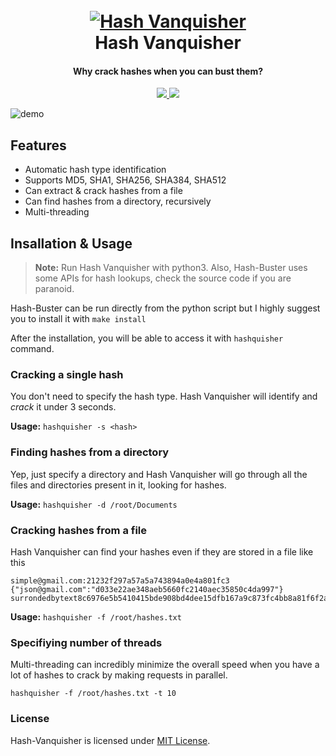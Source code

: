 
<h1 align="center">
  <br>
  <a href="https://github.com/aenoshrajora/Hash-Vanquisher"><img src="https://image.ibb.co/bSwkMe/bitmap.png" alt="Hash Vanquisher"></a>
  <br>
  Hash Vanquisher
  <br>
</h1>

<h4 align="center">Why crack hashes when you can bust them?</h4>

<p align="center">
  <a href="https://github.com/aenoshrajora/Hash-Vanquisher/releases">
    <img src="https://img.shields.io/github/release/aenoshrajora/Hash-Vanquisher.svg">
  </a>
  <a href="https://github.com/s0md3v/Hash-Vanquisher/issues?q=is%3Aissue+is%3Aclosed">
      <img src="https://img.shields.io/github/issues-closed-raw/aenoshrajora/Hash-Vanquisher.svg">
  </a>
</p>

![demo](https://image.ibb.co/fnXWBe/Screenshot_2018_09_20_14_02_05.png)

## Features
- Automatic hash type identification
- Supports MD5, SHA1, SHA256, SHA384, SHA512
- Can extract & crack hashes from a file
- Can find hashes from a directory, recursively
- Multi-threading

## Insallation & Usage
> **Note:** Run Hash Vanquisher with python3.
> Also, Hash-Buster uses some APIs for hash lookups, check the source code if you are paranoid.

Hash-Buster can be run directly from the python script but I highly suggest you to install it with `make install`

After the installation, you will be able to access it with `hashquisher` command.

### Cracking a single hash

You don't need to specify the hash type. Hash Vanquisher will identify and *crack* it under 3 seconds.

**Usage:** `hashquisher -s <hash>`
### Finding hashes from a directory

Yep, just specify a directory and Hash Vanquisher will go through all the files and directories present in it, looking for hashes.

**Usage:** `hashquisher -d /root/Documents`
### Cracking hashes from a file

Hash Vanquisher can find your hashes even if they are stored in a file like this
```
simple@gmail.com:21232f297a57a5a743894a0e4a801fc3
{"json@gmail.com":"d033e22ae348aeb5660fc2140aec35850c4da997"}
surrondedbytext8c6976e5b5410415bde908bd4dee15dfb167a9c873fc4bb8a81f6f2ab448a918surrondedbytext
```

**Usage:** `hashquisher -f /root/hashes.txt`

### Specifiying number of threads

Multi-threading can incredibly minimize the overall speed when you have a lot of hashes to crack by making requests in parallel.

`hashquisher -f /root/hashes.txt -t 10`

### License
Hash-Vanquisher is licensed under [MIT License](https://github.com/aenoshrajora/Hash-Vanquisher/blob/master/LICENSE).